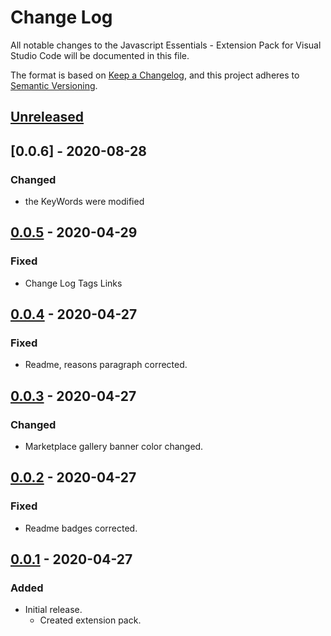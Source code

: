 # Change Log

All notable changes to the Javascript Essentials - Extension Pack for Visual Studio Code will be documented in this file.

The format is based on [Keep a Changelog](https://keepachangelog.com/en/1.0.0/),
and this project adheres to [Semantic Versioning](https://semver.org/spec/v2.0.0.html).

## [Unreleased]

## [0.0.6] - 2020-08-28

### Changed

* the KeyWords were modified

## [0.0.5] - 2020-04-29

### Fixed

* Change Log Tags Links

## [0.0.4] - 2020-04-27

### Fixed

* Readme, reasons paragraph corrected.

## [0.0.3] - 2020-04-27

### Changed

* Marketplace gallery banner color changed.

## [0.0.2] - 2020-04-27

### Fixed

* Readme badges corrected.

## [0.0.1] - 2020-04-27

### Added

* Initial release.
  * Created extension pack.

[Unreleased]: https://github.com/Gydunhn/Javascript-Essentials/tree/develop
[0.0.5]: https://github.com/Gydunhn/Javascript-Essentials/releases/tag/0.0.5
[0.0.4]: https://github.com/Gydunhn/Javascript-Essentials/releases/tag/0.0.4
[0.0.3]: https://github.com/Gydunhn/Javascript-Essentials/releases/tag/0.0.3
[0.0.2]: https://github.com/Gydunhn/Javascript-Essentials/releases/tag/0.0.2
[0.0.1]: https://github.com/Gydunhn/Javascript-Essentials/releases/tag/0.0.1
